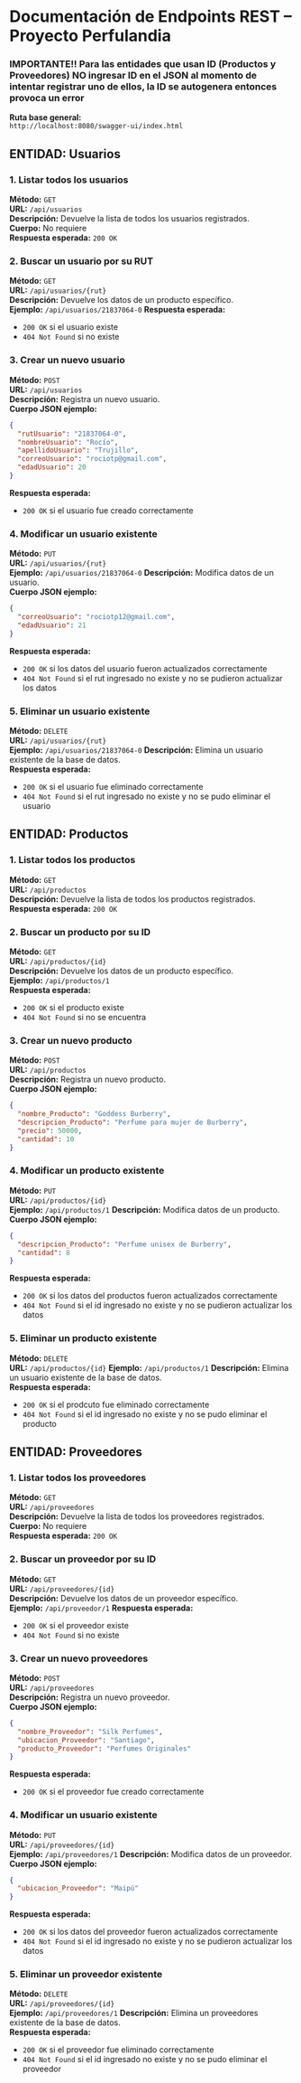 # Documentación de Endpoints REST – Proyecto Perfulandia
### IMPORTANTE!! Para las entidades que usan ID (Productos y Proveedores) NO ingresar ID en el JSON al momento de intentar registrar uno de ellos, la ID se autogenera entonces provoca un error

**Ruta base general:**  
`http://localhost:8080/swagger-ui/index.html`

## ENTIDAD: Usuarios

### 1. Listar todos los usuarios  
**Método:** `GET`  
**URL:** `/api/usuarios`  
**Descripción:** Devuelve la lista de todos los usuarios registrados.  
**Cuerpo:** No requiere  
**Respuesta esperada:** `200 OK`

### 2. Buscar un usuario por su RUT  
**Método:** `GET`  
**URL:** `/api/usuarios/{rut}`  
**Descripción:** Devuelve los datos de un producto específico.  
**Ejemplo:** `/api/usuarios/21837064-0`
**Respuesta esperada:**  
- `200 OK` si el usuario existe  
- `404 Not Found` si no existe

### 3. Crear un nuevo usuario  
**Método:** `POST`  
**URL:** `/api/usuarios`  
**Descripción:** Registra un nuevo usuario.  
**Cuerpo JSON ejemplo:**
```json
{
  "rutUsuario": "21837064-0",
  "nombreUsuario": "Rocío",
  "apellidoUsuario": "Trujillo",
  "correoUsuario": "rociotp@gmail.com",
  "edadUsuario": 20
}
```
**Respuesta esperada:**  
- `200 OK` si el usuario fue creado correctamente 

### 4. Modificar un usuario existente
**Método:** `PUT`  
**URL:** `/api/usuarios/{rut}`  
**Ejemplo:** `/api/usuarios/21837064-0`
**Descripción:** Modifica datos de un usuario.  
**Cuerpo JSON ejemplo:**
```json
{
  "correoUsuario": "rociotp12@gmail.com",
  "edadUsuario": 21
}
```
**Respuesta esperada:**  
- `200 OK` si los datos del usuario fueron actualizados correctamente
- `404 Not Found` si el rut ingresado no existe y no se pudieron actualizar los datos

### 5. Eliminar un usuario existente
**Método:** `DELETE`  
**URL:** `/api/usuarios/{rut}`  
**Ejemplo:** `/api/usuarios/21837064-0`
**Descripción:** Elimina un usuario existente de la base de datos.  
**Respuesta esperada:**  
- `200 OK` si el usuario fue eliminado correctamente
- `404 Not Found` si el rut ingresado no existe y no se pudo eliminar el usuario


## ENTIDAD: Productos

### 1. Listar todos los productos  
**Método:** `GET`  
**URL:** `/api/productos`  
**Descripción:** Devuelve la lista de todos los productos registrados. 
**Respuesta esperada:** `200 OK`

### 2. Buscar un producto por su ID  
**Método:** `GET`  
**URL:** `/api/productos/{id}`  
**Descripción:** Devuelve los datos de un producto específico.  
**Ejemplo:** `/api/productos/1`  
**Respuesta esperada:**  
- `200 OK` si el producto existe  
- `404 Not Found` si no se encuentra

### 3. Crear un nuevo producto  
**Método:** `POST`  
**URL:** `/api/productos`  
**Descripción:** Registra un nuevo producto.  
**Cuerpo JSON ejemplo:**
```json
{
  "nombre_Producto": "Goddess Burberry",
  "descripcion_Producto": "Perfume para mujer de Burberry",
  "precio": 50000,
  "cantidad": 10
}
```
### 4. Modificar un producto existente
**Método:** `PUT`  
**URL:** `/api/productos/{id}`  
**Ejemplo:** `/api/productos/1`
**Descripción:** Modifica datos de un producto. 
**Cuerpo JSON ejemplo:**
```json
{
  "descripcion_Producto": "Perfume unisex de Burberry",
  "cantidad": 8
}
```
**Respuesta esperada:**  
- `200 OK` si los datos del productos fueron actualizados correctamente
- `404 Not Found` si el id ingresado no existe y no se pudieron actualizar los datos

### 5. Eliminar un producto existente
**Método:** `DELETE`  
**URL:** `/api/productos/{id}`
**Ejemplo:** `/api/productos/1`
**Descripción:** Elimina un usuario existente de la base de datos.  
**Respuesta esperada:**  
- `200 OK` si el prodcuto fue eliminado correctamente
- `404 Not Found` si el id ingresado no existe y no se pudo eliminar el producto

## ENTIDAD: Proveedores

### 1. Listar todos los proveedores  
**Método:** `GET`  
**URL:** `/api/proveedores`  
**Descripción:** Devuelve la lista de todos los proveedores registrados.  
**Cuerpo:** No requiere  
**Respuesta esperada:** `200 OK`

### 2. Buscar un proveedor por su ID  
**Método:** `GET`  
**URL:** `/api/proveedores/{id}`  
**Descripción:** Devuelve los datos de un proveedor específico.  
**Ejemplo:** `/api/proveedor/1`
**Respuesta esperada:**  
- `200 OK` si el proveedor existe  
- `404 Not Found` si no existe

### 3. Crear un nuevo proveedores  
**Método:** `POST`  
**URL:** `/api/proveedores`  
**Descripción:** Registra un nuevo proveedor.  
**Cuerpo JSON ejemplo:**
```json
{
  "nombre_Proveedor": "Silk Perfumes",
  "ubicacion_Proveedor": "Santiago",
  "producto_Proveedor": "Perfumes Originales"
}
```
**Respuesta esperada:**  
- `200 OK` si el proveedor fue creado correctamente 

### 4. Modificar un usuario existente
**Método:** `PUT`  
**URL:** `/api/proveedores/{id}`  
**Ejemplo:** `/api/proveedores/1`
**Descripción:** Modifica datos de un proveedor.  
**Cuerpo JSON ejemplo:**
```json
{
  "ubicacion_Proveedor": "Maipú"
}
```
**Respuesta esperada:**  
- `200 OK` si los datos del proveedor fueron actualizados correctamente
- `404 Not Found` si el id ingresado no existe y no se pudieron actualizar los datos

### 5. Eliminar un proveedor existente
**Método:** `DELETE`  
**URL:** `/api/proveedores/{id}`  
**Ejemplo:** `/api/proveedores/1`
**Descripción:** Elimina un proveedores existente de la base de datos.  
**Respuesta esperada:**  
- `200 OK` si el proveedor fue eliminado correctamente
- `404 Not Found` si el id ingresado no existe y no se pudo eliminar el proveedor
